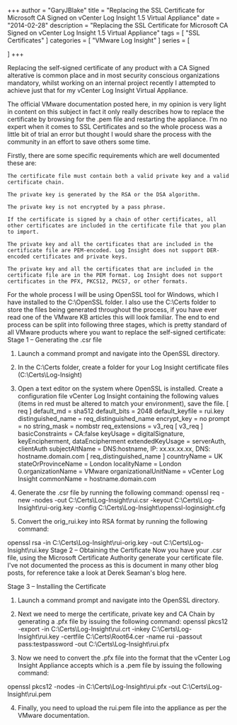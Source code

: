 +++
author = "GaryJBlake"
title = "Replacing the SSL Certificate for Microsoft CA Signed on vCenter Log Insight 1.5 Virtual Appliance"
date = "2014-02-28"
description = "Replacing the SSL Certificate for Microsoft CA Signed on vCenter Log Insight 1.5 Virtual Appliance"
tags = [
    "SSL Certificates"
]
categories = [
    "VMware Log Insight"
]
series = [

]
+++

 Replacing the self-signed certificate of any product with a CA Signed alterative is common place and in most security conscious organizations mandatory, whilst working on an internal project recently I attempted to achieve just that for my vCenter Log Insight Virtual Appliance.

The official VMware documentation posted here, in my opinion is very light in content on this subject in fact it only really describes how to replace the certificate by browsing for the .pem file and restarting the appliance. I’m no expert when it comes to SSL Certificates and so the whole process was a little bit of trial an error but thought I would share the process with the community in an effort to save others some time.

Firstly, there are some specific requirements which are well documented these are:

    The certificate file must contain both a valid private key and a valid certificate chain.

    The private key is generated by the RSA or the DSA algorithm.

    The private key is not encrypted by a pass phrase.

    If the certificate is signed by a chain of other certificates, all other certificates are included in the certificate file that you plan to import.

    The private key and all the certificates that are included in the certificate file are PEM-encoded. Log Insight does not support DER-encoded certificates and private keys.

    The private key and all the certificates that are included in the certificate file are in the PEM format. Log Insight does not support certificates in the PFX, PKCS12, PKCS7, or other formats.

For the whole process I will be using OpenSSL tool for Windows, which I have installed to the C:\OpenSSL folder.
I also use the C:\Certs folder to store the files being generated throughout the process, if you have ever read one of the VMware KB articles this will look familiar.
The end to end process can be split into following three stages, which is pretty standard of all VMware products where you want to replace the self-signed certificate:
Stage 1 – Generating the .csr file
1. Launch a command prompt and navigate into the OpenSSL directory.

2. In the C:\Certs folder, create a folder for your Log Insight certificate files (C:\Certs\Log-Insight)
3. Open a text editor on the system where OpenSSL is installed. Create a configuration file vCenter Log Insight containing the following values (items in red must be altered to match your environment), save the file.
[ req ]
default_md = sha512
default_bits = 2048
default_keyfile = rui.key
distinguished_name = req_distinguished_name
encrypt_key = no
prompt = no
string_mask = nombstr
req_extensions = v3_req
[ v3_req ]
basicConstraints = CA:false
keyUsage = digitalSignature, keyEncipherment, dataEncipherment
extendedKeyUsage = serverAuth, clientAuth
subjectAltName = DNS:hostname, IP: xx.xx.xx.xx, DNS: hostname.domain.com
[ req_distinguished_name ]
countryName = UK
stateOrProvinceName = London
localityName = London
0.organizationName = VMware
organizationalUnitName = vCenter Log Insight
commonName = hostname.domain.com
4. Generate the .csr file by running the following command:
openssl req -new -nodes -out C:\Certs\Log-Insight\rui.csr -keyout C:\Certs\Log-Insight\rui-orig.key -config C:\Certs\Log-Insight\openssl-loginsight.cfg
5. Convert the orig_rui.key into RSA format by running the following command:

openssl rsa -in C:\Certs\Log-Insight\rui-orig.key -out C:\Certs\Log-Insight\rui.key
Stage 2 – Obtaining the Certificate
Now you have your .csr file, using the Microsoft Certificate Authority generate your certificate file. I've not documented the process as this is document in many other blog posts, for reference take a look at Derek Seaman's blog here.

Stage 3 – Installing the Certificate
1. Launch a command prompt and navigate into the OpenSSL directory.
2. Next we need to merge the certificate, private key and CA Chain by generating a .pfx file by issuing the following command:
openssl pkcs12 -export -in C:\Certs\Log-Insight\rui.crt -inkey C:\Certs\Log-Insight\rui.key -certfile C:\Certs\Root64.cer -name rui -passout pass:testpassword -out C:\Certs\Log-Insight\rui.pfx


3. Now we need to convert the .pfx file into the format that the vCenter Log Insight Appliance accepts which is a .pem file by issuing the following command:

openssl pkcs12 -nodes -in C:\Certs\Log-Insight\rui.pfx -out C:\Certs\Log-Insight\rui.pem

4. Finally, you need to upload the rui.pem file into the appliance as per the VMware documentation.